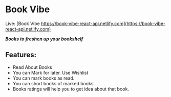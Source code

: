 # Book Vibe

Live: [Book Vibe https://book-vibe-react-api.netlify.com](https://book-vibe-react-api.netlify.com)

***Books to freshen up your bookshelf***

## Features: 

* Read About Books
* You can Mark for later. Use Wishlist
* You can mark books as read.
* You can short books of marked books.
* Books ratings will help you to get idea about that book.


